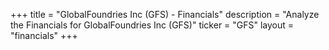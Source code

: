 +++
title = "GlobalFoundries Inc (GFS) - Financials"
description = "Analyze the Financials for GlobalFoundries Inc (GFS)"
ticker = "GFS"
layout = "financials"
+++

